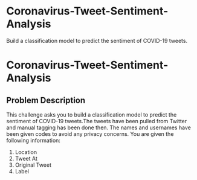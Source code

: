 # Coronavirus-Tweet-Sentiment-Analysis
Build a classification model to predict the sentiment of COVID-19 tweets.
# Coronavirus-Tweet-Sentiment-Analysis
## Problem Description
This challenge asks you to build a classification model to predict the sentiment of COVID-19 tweets.The tweets have been pulled from Twitter and manual tagging has been done then.
The names and usernames have been given codes to avoid any privacy concerns.
You are given the following information:
1. Location
2. Tweet At
3. Original Tweet
4. Label
